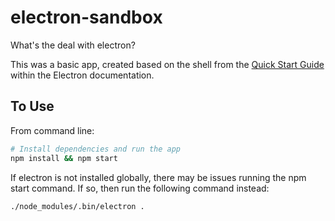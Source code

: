 # electron-sandbox
What's the deal with electron?

This was a basic app, created based on the shell from the [Quick Start Guide](http://electron.atom.io/docs/latest/tutorial/quick-start) within the Electron documentation.

## To Use

From command line:

```bash
# Install dependencies and run the app
npm install && npm start
```

If electron is not installed globally, there may be issues running the npm start command. If so, then run the following command instead:

```bash
./node_modules/.bin/electron .
```
